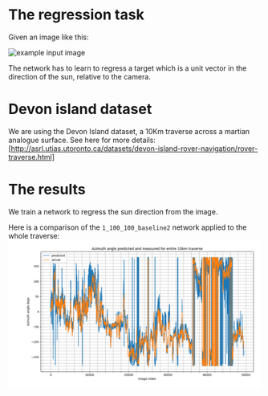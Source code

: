 # The regression task

Given an image like this:

![example input image](example_image.pgm)

The network has to learn to regress a target which is a unit vector in the direction of the sun, relative to the camera.

# Devon island dataset
We are using the Devon Island dataset, a 10Km traverse across a martian analogue surface. See here for more details: [http://asrl.utias.utoronto.ca/datasets/devon-island-rover-navigation/rover-traverse.html]


# The results
We train a network to regress the sun direction from the image. 

Here is a comparison of the `1_100_100_baseline2` network applied to the whole traverse:
![results](results.png)
